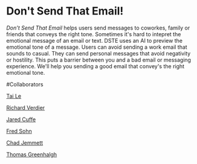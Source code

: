 Don't Send That Email!
=====================


*Don’t Send That Email* helps users send messages to coworkes, family or friends that conveys the right tone. Sometimes it's hard to intepret the emotional message of an email or text.
DSTE uses an AI to preview the emotional tone of a message. Users can avoid sending a work email that sounds to casual. They can send personal messages that avoid negativity or hostility.
This puts a barrier between you and a bad email or messaging experience. We'll help you sending a good email that convey's the right emotional tone.


#Collaborators

[Tai Le](https://github.com/Ta1grr)

[Richard Verdier](https://github.com/rverdi642)

[Jared Cuffe](https://github.com/jcuffe)

[Fred Sohn](https://github.com/fron12)

[Chad Jemmett](https://github.com/ceejaay)

[Thomas Greenhalgh](https://github.com/tgreenhalgh)



